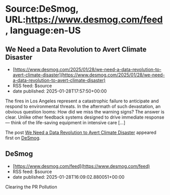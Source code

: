 # Source:DeSmog, URL:https://www.desmog.com/feed, language:en-US

## We Need a Data Revolution to Avert Climate Disaster
 - [https://www.desmog.com/2025/01/28/we-need-a-data-revolution-to-avert-climate-disaster](https://www.desmog.com/2025/01/28/we-need-a-data-revolution-to-avert-climate-disaster)
 - RSS feed: $source
 - date published: 2025-01-28T17:57:50+00:00

<p>The fires in Los Angeles represent a catastrophic failure to anticipate and respond to environmental threats. In the aftermath of such devastation, an obvious question looms: How did we miss the warning signs? The answer is clear. Unlike other feedback systems designed to drive immediate response — think of the life-saving equipment in intensive care [&#8230;]</p>
<p>The post <a href="https://www.desmog.com/2025/01/28/we-need-a-data-revolution-to-avert-climate-disaster/" data-wpel-link="internal">We Need a Data Revolution to Avert Climate Disaster</a> appeared first on <a href="https://www.desmog.com" data-wpel-link="internal">DeSmog</a>.</p>

## DeSmog
 - [https://www.desmog.com/feed](https://www.desmog.com/feed)
 - RSS feed: $source
 - date published: 2025-01-28T16:09:02.880051+00:00

Clearing the PR Pollution

